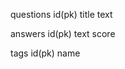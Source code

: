 questions
    id(pk)
    title
    text

answers
    id(pk)
    text
    score

tags
    id(pk)
    name